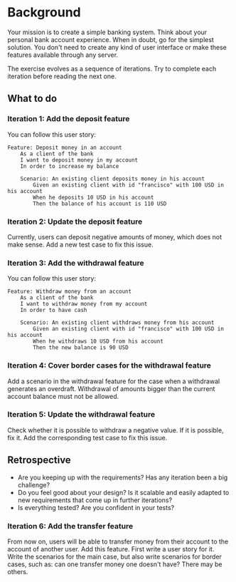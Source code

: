 # Background

Your mission is to create a simple banking system. Think about your personal bank account experience. When in doubt, go for the simplest solution. You don't need to create any kind of user interface or make these features available through any server.

The exercise evolves as a sequence of iterations. Try to complete each iteration before reading the next one.

## What to do
### Iteration 1: Add the deposit feature

You can follow this user story:

```gherkin
Feature: Deposit money in an account
    As a client of the bank
    I want to deposit money in my account
    In order to increase my balance

    Scenario: An existing client deposits money in his account
        Given an existing client with id "francisco" with 100 USD in his account
        When he deposits 10 USD in his account
        Then the balance of his account is 110 USD
```

### Iteration 2: Update the deposit feature

Currently, users can deposit negative amounts of money, which does not make sense. Add a new test case to fix this issue.

### Iteration 3: Add the withdrawal feature

You can follow this user story:
```gherkin
Feature: Withdraw money from an account
    As a client of the bank
    I want to withdraw money from my account
    In order to have cash

    Scenario: An existing client withdraws money from his account
        Given an existing client with id "francisco" with 100 USD in his account
        When he withdraws 10 USD from his account
        Then the new balance is 90 USD
```

### Iteration 4: Cover border cases for the withdrawal feature

Add a scenario in the withdrawal feature for the case when a withdrawal generates an overdraft. Withdrawal of amounts bigger than the current account balance must not be allowed.

### Iteration 5: Update the withdrawal feature

Check whether it is possible to withdraw a negative value. If it is possible, fix it. Add the corresponding test case to fix this issue.

## Retrospective

- Are you keeping up with the requirements? Has any iteration been a big challenge?
- Do you feel good about your design? Is it scalable and easily adapted to new requirements that come up in further iterations?
- Is everything tested? Are you confident in your tests?

### Iteration 6: Add the transfer feature

From now on, users will be able to transfer money from their account to the account of another user. Add this feature. First write a user story for it. Write the scenarios for the main case, but also write scenarios for border cases, such as: can one transfer money one doesn't have? There may be others.


